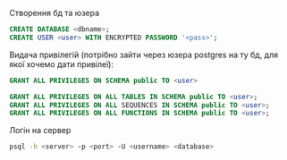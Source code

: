 Створення бд та юзера
```sql
CREATE DATABASE <dbname>;
CREATE USER <user> WITH ENCRYPTED PASSWORD '<pass>';
```

Видача привілегій (потрібно зайти через юзера postgres на ту бд, для якої хочемо дати привілеї):
```sql
GRANT ALL PRIVILEGES ON SCHEMA public TO <user>

GRANT ALL PRIVILEGES ON ALL TABLES IN SCHEMA public TO <user>;
GRANT ALL PRIVILEGES ON ALL SEQUENCES IN SCHEMA public TO <user>;
GRANT ALL PRIVILEGES ON ALL FUNCTIONS IN SCHEMA public TO <user>;
```

Логін на сервер
```bash
psql -h <server> -p <port> -U <username> <database>
```
